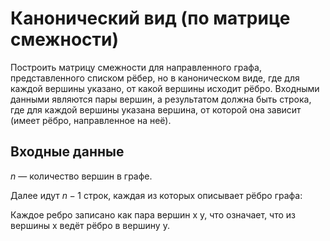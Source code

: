 # Канонический вид (по матрице смежности)

Построить матрицу смежности для направленного графа, представленного списком рёбер, но в каноническом виде, где для каждой вершины указано, от какой вершины исходит рёбро. Входными данными являются пары вершин, а результатом должна быть строка, где для каждой вершины указана вершина, от которой она зависит (имеет рёбро, направленное на неё).

## Входные данные

$n$ — количество вершин в графе.

Далее идут $n-1$ строк, каждая из которых описывает рёбро графа:

Каждое ребро записано как пара вершин x y, что означает, что из вершины x ведёт рёбро в вершину y.
